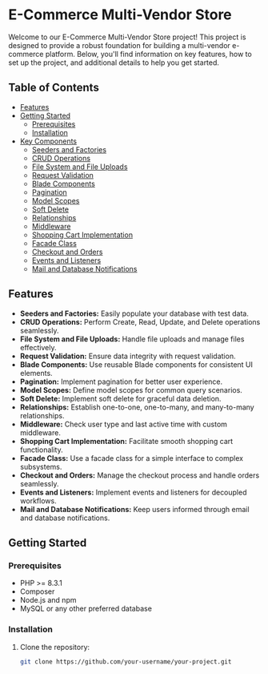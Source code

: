# E-Commerce Multi-Vendor Store

Welcome to our E-Commerce Multi-Vendor Store project! This project is designed to provide a robust foundation for building a multi-vendor e-commerce platform. Below, you'll find information on key features, how to set up the project, and additional details to help you get started.

## Table of Contents

- [Features](#features)
- [Getting Started](#getting-started)
  - [Prerequisites](#prerequisites)
  - [Installation](#installation)
- [Key Components](#key-components)
  - [Seeders and Factories](#seeders-and-factories)
  - [CRUD Operations](#crud-operations)
  - [File System and File Uploads](#file-system-and-file-uploads)
  - [Request Validation](#request-validation)
  - [Blade Components](#blade-components)
  - [Pagination](#pagination)
  - [Model Scopes](#model-scopes)
  - [Soft Delete](#soft-delete)
  - [Relationships](#relationships)
  - [Middleware](#middleware)
  - [Shopping Cart Implementation](#shopping-cart-implementation)
  - [Facade Class](#facade-class)
  - [Checkout and Orders](#checkout-and-orders)
  - [Events and Listeners](#events-and-listeners)
  - [Mail and Database Notifications](#mail-and-database-notifications)

## Features

- **Seeders and Factories:** Easily populate your database with test data.
- **CRUD Operations:** Perform Create, Read, Update, and Delete operations seamlessly.
- **File System and File Uploads:** Handle file uploads and manage files effectively.
- **Request Validation:** Ensure data integrity with request validation.
- **Blade Components:** Use reusable Blade components for consistent UI elements.
- **Pagination:** Implement pagination for better user experience.
- **Model Scopes:** Define model scopes for common query scenarios.
- **Soft Delete:** Implement soft delete for graceful data deletion.
- **Relationships:** Establish one-to-one, one-to-many, and many-to-many relationships.
- **Middleware:** Check user type and last active time with custom middleware.
- **Shopping Cart Implementation:** Facilitate smooth shopping cart functionality.
- **Facade Class:** Use a facade class for a simple interface to complex subsystems.
- **Checkout and Orders:** Manage the checkout process and handle orders seamlessly.
- **Events and Listeners:** Implement events and listeners for decoupled workflows.
- **Mail and Database Notifications:** Keep users informed through email and database notifications.

## Getting Started

### Prerequisites

- PHP >= 8.3.1
- Composer
- Node.js and npm
- MySQL or any other preferred database

### Installation

1. Clone the repository:

   ```bash
   git clone https://github.com/your-username/your-project.git
